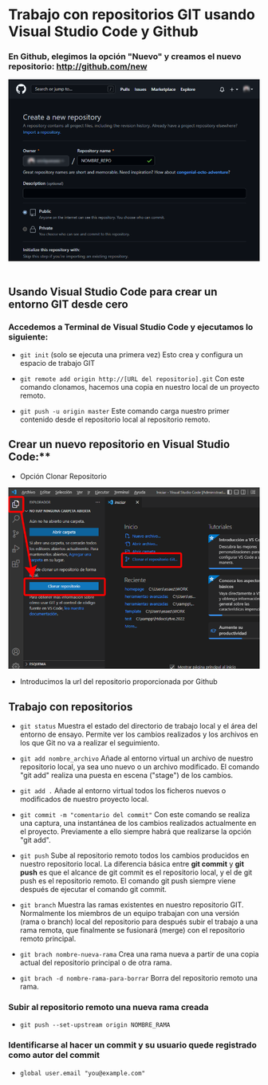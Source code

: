 
# Trabajo con repositorios GIT usando Visual Studio Code y Github
### En Github, elegimos la opción "Nuevo" y creamos el nuevo repositorio: http://github.com/new

![Crear un repositorio](https://github.com/enriquesaez/EGS-Layout-Monitor/blob/master/useful/img-create-repo.png)
&nbsp;

## Usando Visual Studio Code para crear un entorno GIT desde cero
### Accedemos a Terminal de Visual Studio Code y ejecutamos lo siguiente:

- `git init` (solo se ejecuta una primera vez) Esto crea y configura un espacio de trabajo GIT

- `git remote add origin http://[URL del repositorio].git` Con este comando clonamos, hacemos una copia en nuestro local de un proyecto remoto.

- `git push -u origin master` Este comando carga nuestro primer contenido desde el repositorio local al repositorio remoto.

## Crear un nuevo repositorio en Visual Studio Code:**

- Opción Clonar Repositorio

![Clonar un repositorio](https://github.com/enriquesaez/EGS-Layout-Monitor/blob/master/useful/img-clone-repository.png)

- Introducimos la url del repositorio proporcionada por Github
## Trabajo con repositorios
- `git status` 
Muestra el estado del directorio de trabajo local y el área del entorno de ensayo. 
Permite ver los cambios realizados y los archivos en los que Git no va a realizar el seguimiento. 

- `git add nombre_archivo`
Añade al entorno virtual un archivo de nuestro repositorio local, ya sea uno nuevo o un archivo modificado. 
El comando "git add" realiza una puesta en escena ("stage") de los cambios. 

- `git add .`
Añade al entorno virtual todos los ficheros nuevos o modificados de nuestro proyecto local.

- `git commit -m "comentario del commit"`
Con este comando se realiza una captura, una instantánea de los cambios realizados actualmente en el proyecto. 
Previamente a ello siempre habrá que realizarse la opción "git add".

- `git push`
Sube al repositorio remoto todos los cambios producidos en nuestro repositorio local.
La diferencia básica entre **git commit** y **git push** es que el alcance de git commit es el repositorio local, y el de git push es el repositorio remoto. 
El comando git push siempre viene después de ejecutar el comando git commit.

- `git branch`
Muestra las ramas existentes en nuestro repositorio GIT. Normalmente los miembros de un equipo trabajan con una versión (rama o branch) local del repositorio para después subir el trabajo a una rama remota, que finalmente se fusionará (merge) con el repositorio remoto principal.

- `git brach nombre-nueva-rama`
Crea una rama nueva a partir de una copia actual del repositorio principal o de otra rama.

- `git brach -d nombre-rama-para-borrar`
Borra del repositorio remoto una rama.

### Subir al repositorio remoto una nueva rama creada

- `git push --set-upstream origin NOMBRE_RAMA`
&nbsp;
### Identificarse al hacer un commit y su usuario quede registrado como autor del commit

- `global user.email "you@example.com"`

